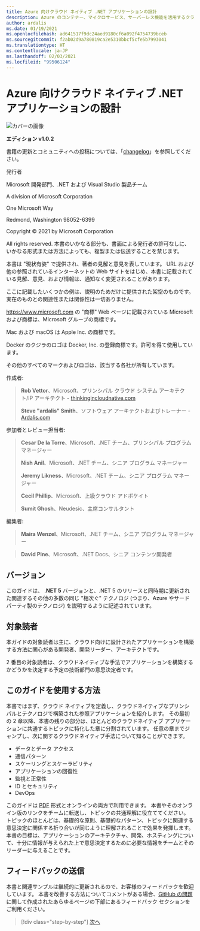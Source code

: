 ```yaml
---
title: Azure 向けクラウド ネイティブ .NET アプリケーションの設計
description: Azure のコンテナー、マイクロサービス、サーバーレス機能を活用するクラウドネイティブなアプリケーションを構築するためのガイド。
author: ardalis
ms.date: 01/19/2021
ms.openlocfilehash: ad641517f9dc24aed9180cf6a092f4754739bceb
ms.sourcegitcommit: f2ab02d9a780819ca2e5310bbcf5cfe5b7993041
ms.translationtype: HT
ms.contentlocale: ja-JP
ms.lasthandoff: 02/03/2021
ms.locfileid: "99506124"
---
```

# <a name="architecting-cloud-native-net-applications-for-azure"></a>Azure 向けクラウド ネイティブ .NET アプリケーションの設計

![カバーの画像](./media/cover.png)

**エディション v1.0.2**

書籍の更新とコミュニティへの投稿については、「[changelog](https://aka.ms/cn-ebook-changelog)」を参照してください。

発行者

Microsoft 開発部門、.NET および Visual Studio 製品チーム

A division of Microsoft Corporation

One Microsoft Way

Redmond, Washington 98052-6399

Copyright &copy; 2021 by Microsoft Corporation

All rights reserved. 本書のいかなる部分も、書面による発行者の許可なしに、いかなる形式または方法によっても、複製または伝送することを禁じます。

本書は "現状有姿" で提供され、著者の見解と意見を表しています。 URL および他の参照されているインターネットの Web サイトをはじめ、本書に記載されている見解、意見、および情報は、通知なく変更されることがあります。

ここに記載したいくつかの例は、説明のためだけに提供された架空のものです。 実在のものとの関連性または関係性は一切ありません。

<https://www.microsoft.com> の "商標" Web ページに記載されている Microsoft および商標は、Microsoft グループの商標です。

Mac および macOS は Apple Inc. の商標です。

Docker のクジラのロゴは Docker, Inc. の登録商標です。許可を得て使用しています。

その他のすべてのマークおよびロゴは、該当する各社が所有しています。

作成者:

> **Rob Vettor**、Microsoft、プリンシパル クラウド システム アーキテクト/IP アーキテクト - [thinkingincloudnative.com](https://thinkingincloudnative.com/about/)
>
> **Steve "ardalis" Smith**、ソフトウェア アーキテクトおよびトレーナー - [Ardalis.com](https://ardalis.com)

参加者とレビュー担当者:

> **Cesar De la Torre**、Microsoft、.NET チーム、プリンシパル プログラム マネージャー
>
> **Nish Anil**、Microsoft、.NET チーム、シニア プログラム マネージャー
>
> **Jeremy Likness**、Microsoft、.NET チーム、シニア プログラム マネージャー
>
> **Cecil Phillip**、Microsoft、上級クラウド アドボケイト
>
> **Sumit Ghosh**、Neudesic、主席コンサルタント

編集者:

> **Maira Wenzel**、Microsoft、.NET チーム、シニア プログラム マネージャー

> **David Pine**、Microsoft、.NET Docs、シニア コンテンツ開発者

## <a name="version"></a>バージョン

このガイドは、 **.NET 5** バージョンと、.NET 5 のリリースと同時期に更新された関連するその他の多数の同じ "相次ぐ" テクノロジ (つまり、Azure やサードパーティ製のテクノロジ) を説明するように記述されています。

## <a name="who-should-use-this-guide"></a>対象読者

本ガイドの対象読者は主に、クラウド向けに設計されたアプリケーションを構築する方法に関心がある開発者、開発リーダー、アーキテクトです。

2 番目の対象読者は、クラウドネイティブな手法でアプリケーションを構築するかどうかを決定する予定の技術部門の意思決定者です。

## <a name="how-you-can-use-this-guide"></a>このガイドを使用する方法

本書ではまず、クラウド ネイティブを定義し、クラウドネイティブなプリンシパルとテクノロジで構築された参照アプリケーションを紹介します。 その最初の 2 章以降、本書の残りの部分は、ほとんどのクラウドネイティブ アプリケーションに共通するトピックに特化した章に分割されています。 任意の章までジャンプし、次に関するクラウドネイティブ手法について知ることができます。

- データとデータ アクセス
- 通信パターン
- スケーリングとスケーラビリティ
- アプリケーションの回復性
- 監視と正常性
- ID とセキュリティ
- DevOps

このガイドは [PDF](https://dotnet.microsoft.com/download/e-book/cloud-native-azure/pdf) 形式とオンラインの両方で利用できます。 本書やそのオンライン版のリンクをチームに転送し、トピックの共通理解に役立ててください。 トピックのほとんどは、基礎的な原則、基礎的なパターン、トピックに関連する意思決定に関係する折り合いが同じように理解されることで効果を発揮します。 本書の目標は、アプリケーションのアーキテクチャ、開発、ホスティングについて、十分に情報が与えられた上で意思決定するために必要な情報をチームとそのリーダーに与えることです。

## <a name="send-your-feedback"></a>フィードバックの送信

本書と関連サンプルは継続的に更新されるので、お客様のフィードバックを歓迎しています。 本書を改善する方法についてコメントがある場合、[GitHub の問題](https://github.com/dotnet/docs/issues)に関して作成されたあらゆるページの下部にあるフィードバック セクションをご利用ください。

>[!div class="step-by-step"]
>[次へ](introduction.md)
